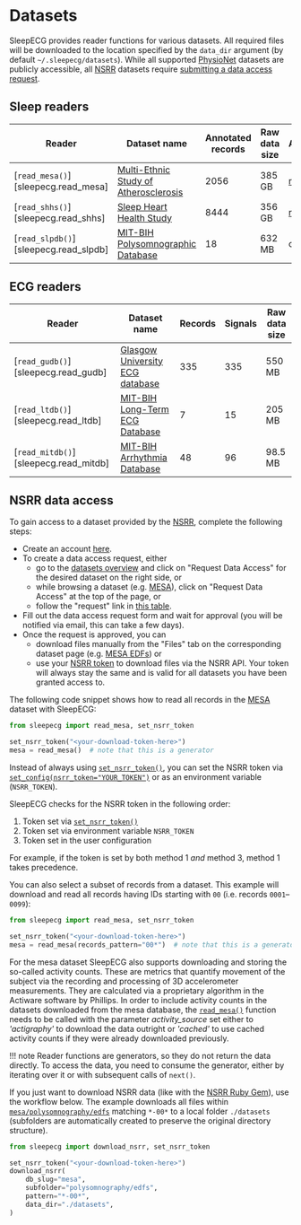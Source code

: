 # Datasets
SleepECG provides reader functions for various datasets. All required files will be downloaded to the location specified by the `data_dir` argument (by default `~/.sleepecg/datasets`). While all supported [PhysioNet](https://physionet.org/about/database/) datasets are publicly accessible, all [NSRR](https://sleepdata.org/datasets) datasets require [submitting a data access request](#nsrr-data-access).


## Sleep readers
|Reader|Dataset name|Annotated records|Raw data size|Access|
|-|-|-|-|-|
|[`read_mesa()`][sleepecg.read_mesa]|[Multi-Ethnic Study of Atherosclerosis](https://sleepdata.org/datasets/mesa/)|2056|385 GB|[request](https://sleepdata.org/data/requests/mesa/start)|
|[`read_shhs()`][sleepecg.read_shhs]|[Sleep Heart Health Study](https://sleepdata.org/datasets/shhs/)|8444|356 GB|[request](https://sleepdata.org/data/requests/shhs/start)|
|[`read_slpdb()`][sleepecg.read_slpdb]|[MIT-BIH Polysomnographic Database](https://physionet.org/content/slpdb)|18|632 MB|open|


## ECG readers
|Reader|Dataset name|Records|Signals|Raw data size|
|-|-|-|-|-|
|[`read_gudb()`][sleepecg.read_gudb]|[Glasgow University ECG database ](https://berndporr.github.io/ECG-GUDB/)|335|335|550 MB|
|[`read_ltdb()`][sleepecg.read_ltdb]|[MIT-BIH Long-Term ECG Database](https://physionet.org/content/ltdb)|7|15|205 MB|
|[`read_mitdb()`][sleepecg.read_mitdb]|[MIT-BIH Arrhythmia Database](https://physionet.org/content/mitdb)|48|96|98.5 MB|


## NSRR data access
To gain access to a dataset provided by the [NSRR](https://sleepdata.org), complete the following steps:

- Create an account [here](https://sleepdata.org/join).
- To create a data access request, either
    - go to the [datasets overview](https://sleepdata.org/datasets/) and click on "Request Data Access" for the desired dataset on the right side, or
    - while browsing a dataset (e.g. [MESA](https://sleepdata.org/datasets/mesa)), click on "Request Data Access" at the top of the page, or
    - follow the "request" link in [this table](#sleep-readers).
- Fill out the data access request form and wait for approval (you will be notified via email, this can take a few days).
- Once the request is approved, you can
    - download files manually from the "Files" tab on the corresponding dataset page (e.g. [MESA EDFs](https://sleepdata.org/datasets/mesa/files/polysomnography/edfs)) or
    - use your [NSRR token](https://sleepdata.org/token) to download files via the NSRR API. Your token will always stay the same and is valid for all datasets you have been granted access to.

The following code snippet shows how to read all records in the [MESA](https://sleepdata.org/datasets/mesa) dataset with SleepECG:

```python
from sleepecg import read_mesa, set_nsrr_token

set_nsrr_token("<your-download-token-here>")
mesa = read_mesa()  # note that this is a generator
```

Instead of always using [`set_nsrr_token()`](sleepecg.set_nsrr_token), you can set the NSRR token via [`set_config(nsrr_token="YOUR_TOKEN")`](sleepecg.set_config) or as an environment variable (`NSRR_TOKEN`).

SleepECG checks for the NSRR token in the following order:

1. Token set via [`set_nsrr_token()`](sleepecg.set_nsrr_token)
2. Token set via environment variable `NSRR_TOKEN`
3. Token set in the user configuration

For example, if the token is set by both method 1 *and* method 3, method 1 takes precedence.

You can also select a subset of records from a dataset. This example will download and read all records having IDs starting with `00` (i.e. records `0001`–`0099`):

```python
from sleepecg import read_mesa, set_nsrr_token

set_nsrr_token("<your-download-token-here>")
mesa = read_mesa(records_pattern="00*")  # note that this is a generator
```

For the mesa dataset SleepECG also supports downloading and  storing the so-called activity counts. These are metrics
that quantify movement of the subject via the recording and processing of 3D accelerometer measurements. They are
calculated via a proprietary algorithm in the Actiware software by Phillips. In order to include activity counts in the 
datasets downloaded from the mesa database, the [`read_mesa()`](sleepecg.read_mesa) function needs to be called with the
parameter *activity_source* set either to *'actigraphy'* to download the data outright or *'cached'* to use cached
activity counts if they were already downloaded previously.


!!! note
    Reader functions are generators, so they do not return the data directly. To access the data, you need to consume the generator, either by iterating over it or with subsequent calls of `next()`.

If you just want to download NSRR data (like with the [NSRR Ruby Gem](https://github.com/nsrr/nsrr-gem)), use the workflow below. The example downloads all files within [`mesa/polysomnography/edfs`](https://sleepdata.org/datasets/mesa/files/polysomnography/edfs) matching `*-00*` to a local folder `./datasets` (subfolders are automatically created to preserve the original directory structure).

```python
from sleepecg import download_nsrr, set_nsrr_token

set_nsrr_token("<your-download-token-here>")
download_nsrr(
    db_slug="mesa",
    subfolder="polysomnography/edfs",
    pattern="*-00*",
    data_dir="./datasets",
)
```
